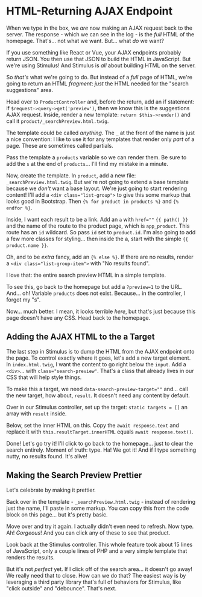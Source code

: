 # HTML-Returning AJAX Endpoint

When we type in the box, we *are* now making an AJAX request back to the server.
The response - which we can see in the log - is the *full* HTML of the homepage.
That's... not what we want. But... what *do* we want?

If you use something like React or Vue, your AJAX endpoints probably return JSON.
You then use that JSON to build the HTML in JavaScript. But we're using Stimulus!
And Stimulus is *all* about building HTML on the server.

So *that's* what we're going to do. But instead of a *full* page of HTML, we're
going to return an HTML *fragment*: *just* the HTML needed for the "search
suggestions" area.

Head over to `ProductController` and, before the return, add an if statement: if
`$request->query->get('preview')`, then we know this is the suggestions AJAX request.
Inside, render a new template: `return $this->render()` and call it
`product/_searchPreview.html.twig`.

The template could be called *anything*. The `_` at the front of the name is just
a nice convention: I like to use it for any templates that render only *part* of a
page. These are sometimes called partials.

Pass the template a `products` variable so we can render them. Be sure to add the
`s` at the end of `products`... I'll find my mistake in a minute.

Now, create the template. In `product`, add a new file: `_searchPreview.html.twig`.
But we're not going to extend a base template because we *don't* want a base layout.
We're just going to start rendering content! I'll add a
`<div class="list-group">` to give this some markup that looks good in Bootstrap.
Then `{% for product in products %}` and `{% endfor %}`.

Inside, I want each result to be a link. Add an `a` with `href=""` `{{ path() }}`
and the name of the route to the product page, which is `app_product`. This route
has an `id` wildcard. So pass `id` set to `product.id`. I'm also going to add a
few more classes for styling... then inside the a, start with the simple
`{{ product.name }}`.

Oh, and to be *extra* fancy, add an `{% else %}`. If there are no results, render
a `<div class="list-group-item">` with "No results found".

I love that: the entire search preview HTML in a simple template.

To see this, go back to the homepage but add a `?preview=1` to the URL. And... oh!
Variable `products` does not exist. Because... in the controller, I forgot my "s".

Now... much better. I mean, it looks terrible *here*, but that's just because this
page doesn't have any CSS. Head back to the homepage.

## Adding the AJAX HTML to the a Target

The last step in Stimulus is to dump the HTML from the AJAX endpoint onto the page.
To control exactly where it goes, let's add a new target element. In
`index.html.twig`, I want the content to go right below the `input`. Add a
`<div>`... with `class="search-preview"`. That's a class that already lives in our
CSS that will help style things.

To make this a target, we need `data-search-preview-target=""` and... call the
new target, how about, `result`. It doesn't need any content by default.

Over in our Stimulus controller, set up the target: `static targets = []` an array
with `result` inside.

Below, set the inner HTML on this. Copy the `await response.text` and replace
it with `this.resultTarget.innerHTML` equals `await response.text()`.

Done! Let's go try it! I'll click to go back to the homepage... just to clear the
search entirely. Moment of truth: type. Ha! We got it! And if I type something
nutty, no results found. It's alive!

## Making the Search Preview Prettier

Let's celebrate by making it prettier.

Back over in the template - `_searchPreview.html.twig` - instead of rendering just
the name, I'll paste in some markup. You can copy this from the code block on
this page... but it's pretty basic.

Move over and try it again. I actually didn't even need to refresh. Now type. Ah!
*Gorgeous*! And you can click any of these to see that product.

Look back at the Stimulus controller. This whole feature took about 15 lines of
JavaScript, only a couple lines of PHP and a very simple template that renders
the results.

But it's not *perfect* yet. If I click off of the search area... it doesn't go
away! We really need that to close. How can we do that? The easiest way is by
leveraging a third party library that's full of behaviors for Stimulus, like
"click outside" and "debounce". That's next.
